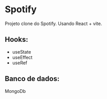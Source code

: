 # Spotify

Projeto clone do Spotify. Usando React + vite.

## Hooks:

* useState
* useEffect
* useRef
 ## Banco de dados:
  MongoDb
